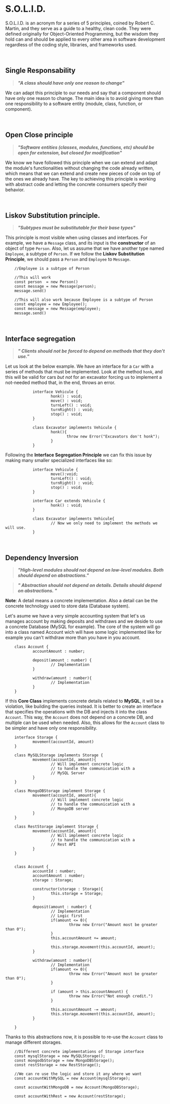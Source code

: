 # S.O.L.I.D.
 S.O.L.I.D. is an acronym for a series of 5 principles, coined by Robert C. Martin, and they serve as a guide to a healthy, clean code. They were defined originally for Object-Oriented Programming, but the wisdom they hold can and should be applied to every other area in software development regardless of the coding style, libraries, and frameworks used.

<br/>

## Single Responsability
> **_"A class should have only one reason to change"_**

We can adapt this principle to our needs and say that a component should have only one reason to change. The main idea is to avoid giving more than one responsibility to a software entity (module, class, function, or component).  

<br/>

## Open Close principle
> **_"Software entities (classes, modules, functions, etc) should be open for extension, but closed for modification"_**

We know we have followed this principle when we can extend and adapt the module's functionalities without changing the code already written, which means that we can extend and create new pieces of code on top of the ones we already have. The key to achieving this principle is working with abstract code and letting the concrete consumers specify their behavior.

<br/>

## Liskov Substitution principle.
> **_"Subtypes must be substitutable for their base types"_**

This principle is most visible when using classes and interfaces. For example, we have a `Message` class, and its input is the **constructor** of an object of type `Person`. Also, let us assume that we have another type named `Employee`, a subtype of `Person`. If we follow the **Liskov Substitution Principle**, we should pass a `Person` and `Employee` to `Message`.

        //Employee is a subtype of Person
        
        //This will work
        const person  = new Person()
        const message = new Message(person);
        message.send()

        //This will also work because Employee is a subtype of Person
        const employee = new Employee();
        const message = new Message(employee);
        message.send()


<br/>


## Interface segregation

> **_" Clients should not be forced to depend on methods that they don't use."_**

Let us look at the below example. We have an interface for a `Car` with a series of methods that must be implemented. Look at the method `honk`, and this will be valid for cars *but not* for an excavator forcing us to implement a not-needed method that, in the end, throws an error.

                interface Vehicule {
                        honk() : void;
                        move() : void;
                        turnLeft() : void;
                        turnRight() : void;
                        stop() : void;
                }

                class Excavator implements Vehicule {
                        honk(){
                               throw new Error("Excavators don't honk");
                        }
                }


Following the **Interface Segregation Principle** we can fix this issue by making many smaller specialized interfaces like so:

                interface Vehicule {
                        move():void;
                        turnLeft() : void;
                        turnRight() : void;
                        stop() : void;
                }

                interface Car extends Vehicule {
                        honk() : void;
                }

                class Excavator implements Vehicule{
                        // Now we only need to implement the methods we will use.
                }

<br />

## Dependency Inversion

> **_"High-level modules should not depend on low-level modules. Both should depend on abstractions."_** 

> **_" Abstraction should not depend on details. Details should depend on abstractions. "_**

**Note**: A detail means a concrete implementation. Also a detail can be the concrete technology used to store data (Database system).

Let's asume we have a very simple accounting system that let's us manages account by making deposits and withdraws and we deside to use a concrete Database (MySQL for example). The core of the system will go into a class named Account wich will have some logic implemented like for example you can't withdraw more than you have in you account.

        class Account {
                accountAmount : number;

                deposit(amount : number) {
                        // Implementation
                }

                withdraw(amount : number){
                        // Implementation
                }
        }

If this **Core Class** implements concrete details related to **MySQL**, it will be a violation, like building the queries instead. It is better to create an interface that specifies the operations with the DB and injects it into the class `Account`. This way, the `Account` does not depend on a concrete DB, and multiple can be used when needed. Also, this allows for the `Account` class to be simpler and have only one responsibility.


        interface Storage {
                movement(accountId, amount)
        }

        class MySQLStorage implements Storage {
                movement(accountId, amount){
                        // Will implement concrete logic 
                        // to handle the communication with a 
                        // MySQL Server
                }
        }

        class MongoDBStorage implement Storage {
                movement(accountId, amount){
                        // Will implement concrete logic 
                        // to handle the communication with a 
                        // MongoDB server
                } 
        }

        class RestStorage implement Storage {
                movement(accountId, amount){
                        // Will implement concrete logic 
                        // to handle the communication with a 
                        // Rest API
                } 
        }


        class Account {
                accountId : number;
                accountAmount : number;
                storage : Storage;

                constructor(storage : Storage){
                        this.storage = Storage;
                }
                
                deposit(amount : number) {
                        // Implementation
                        // Logic first
                        if(amount <= 0){
                                throw new Error("Amount most be greater than 0");
                        }
                        this.accountAmount += amount;

                        this.storage.movement(this.accountId, amount);
                }

                withdraw(amount : number){
                        // Implementation
                        if(amount <= 0){
                                throw new Error("Amount most be greater than 0");
                        }

                        if (amount > this.accountAmount) {
                                throw new Error("Not enough credit.")
                        }

                        this.accountAmount -= amount;
                        this.storage.movement(this.accountId, amount);
                }

        }

        

Thanks to this abstractions now, it is possible to re-use the `Account` class to manage different storages.

        //Different concrete implementations of Storage interface
        const mysqlStorage = new MySQLStorage();
        const mongodbStorage = new MongoDBStorage();
        const restStorage = new RestStorage();

        //We can re use the logic and store it any where we want
        const accountWithMySQL = new Account(mysqlStorage);

        const accountWithMongoDB = new Account(MongoDBStorage);

        const accountWithRest = new Account(restStorage);

